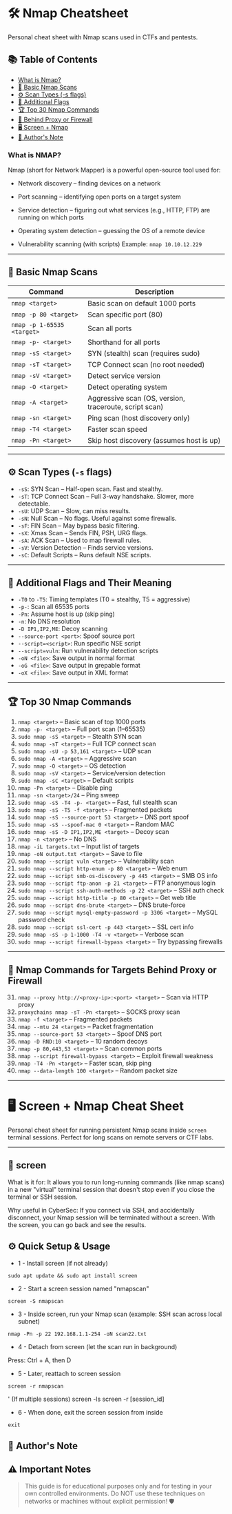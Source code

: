 
# 🛠️ Nmap Cheatsheet
Personal cheat sheet with Nmap scans used in CTFs and pentests.


## 📚 Table of Contents
- [What is Nmap?](#what-is-nmap)
- [🔎 Basic Nmap Scans](#-basic-nmap-scans)
- [⚙️ Scan Types (-s flags)](#️-scan-types--s-flags)
- [🧩 Additional Flags](#-additional-flags-and-their-meaning)
- [🏆 Top 30 Nmap Commands](#-top-30-nmap-commands)
- [🔐 Behind Proxy or Firewall](#-nmap-commands-for-targets-behind-proxy-or-firewall)
- [🖥️ Screen + Nmap](#️-screen--nmap-cheat-sheet)
- [💬 Author's Note](#-authors-note)


### What is NMAP? 

Nmap (short for Network Mapper) is a powerful open-source tool used for:

- Network discovery – finding devices on a network

- Port scanning – identifying open ports on a target system

- Service detection – figuring out what services (e.g., HTTP, FTP) are running on which ports

- Operating system detection – guessing the OS of a remote device

- Vulnerability scanning (with scripts)
Example:
`nmap 10.10.12.229`
  
---

## 🔎 Basic Nmap Scans

| Command | Description |
|--------|-------------|
| `nmap <target>` | Basic scan on default 1000 ports |
| `nmap -p 80 <target>` | Scan specific port (80) |
| `nmap -p 1-65535 <target>` | Scan all ports |
| `nmap -p- <target>` | Shorthand for all ports |
| `nmap -sS <target>` | SYN (stealth) scan (requires sudo) |
| `nmap -sT <target>` | TCP Connect scan (no root needed) |
| `nmap -sV <target>` | Detect service version |
| `nmap -O <target>` | Detect operating system |
| `nmap -A <target>` | Aggressive scan (OS, version, traceroute, script scan) |
| `nmap -sn <target>` | Ping scan (host discovery only) |
| `nmap -T4 <target>` | Faster scan speed |
| `nmap -Pn <target>` | Skip host discovery (assumes host is up) |

---

## ⚙️ Scan Types (`-s` flags)

- `-sS`: SYN Scan – Half-open scan. Fast and stealthy.
- `-sT`: TCP Connect Scan – Full 3-way handshake. Slower, more detectable.
- `-sU`: UDP Scan – Slow, can miss results.
- `-sN`: Null Scan – No flags. Useful against some firewalls.
- `-sF`: FIN Scan – May bypass basic filtering.
- `-sX`: Xmas Scan – Sends FIN, PSH, URG flags.
- `-sA`: ACK Scan – Used to map firewall rules.
- `-sV`: Version Detection – Finds service versions.
- `-sC`: Default Scripts – Runs default NSE scripts.

---

## 🧩 Additional Flags and Their Meaning

- `-T0` to `-T5`: Timing templates (T0 = stealthy, T5 = aggressive)
- `-p-`: Scan all 65535 ports
- `-Pn`: Assume host is up (skip ping)
- `-n`: No DNS resolution
- `-D IP1,IP2,ME`: Decoy scanning
- `--source-port <port>`: Spoof source port
- `--script=<script>`: Run specific NSE script
- `--script=vuln`: Run vulnerability detection scripts
- `-oN <file>`: Save output in normal format
- `-oG <file>`: Save output in grepable format
- `-oX <file>`: Save output in XML format

---

## 🏆 Top 30 Nmap Commands

1. `nmap <target>` – Basic scan of top 1000 ports  
2. `nmap -p- <target>` – Full port scan (1–65535)  
3. `sudo nmap -sS <target>` – Stealth SYN scan  
4. `sudo nmap -sT <target>` – Full TCP connect scan  
5. `sudo nmap -sU -p 53,161 <target>` – UDP scan  
6. `sudo nmap -A <target>` – Aggressive scan  
7. `sudo nmap -O <target>` – OS detection  
8. `sudo nmap -sV <target>` – Service/version detection  
9. `sudo nmap -sC <target>` – Default scripts  
10. `nmap -Pn <target>` – Disable ping  
11. `nmap -sn <target>/24` – Ping sweep  
12. `sudo nmap -sS -T4 -p- <target>` – Fast, full stealth scan  
13. `sudo nmap -sS -T5 -f <target>` – Fragmented packets  
14. `sudo nmap -sS --source-port 53 <target>` – DNS port spoof  
15. `sudo nmap -sS --spoof-mac 0 <target>` – Random MAC  
16. `sudo nmap -sS -D IP1,IP2,ME <target>` – Decoy scan  
17. `nmap -n <target>` – No DNS  
18. `nmap -iL targets.txt` – Input list of targets  
19. `nmap -oN output.txt <target>` – Save to file  
20. `sudo nmap --script vuln <target>` – Vulnerability scan  
21. `sudo nmap --script http-enum -p 80 <target>` – Web enum  
22. `sudo nmap --script smb-os-discovery -p 445 <target>` – SMB OS info  
23. `sudo nmap --script ftp-anon -p 21 <target>` – FTP anonymous login  
24. `sudo nmap --script ssh-auth-methods -p 22 <target>` – SSH auth check  
25. `sudo nmap --script http-title -p 80 <target>` – Get web title  
26. `sudo nmap --script dns-brute <target>` – DNS brute-force  
27. `sudo nmap --script mysql-empty-password -p 3306 <target>` – MySQL password check  
28. `sudo nmap --script ssl-cert -p 443 <target>` – SSL cert info  
29. `sudo nmap -sS -p 1-1000 -T4 -v <target>` – Verbose scan  
30. `sudo nmap --script firewall-bypass <target>` – Try bypassing firewalls  

---

## 🔐 Nmap Commands for Targets Behind Proxy or Firewall

31. `nmap --proxy http://<proxy-ip>:<port> <target>` – Scan via HTTP proxy  
32. `proxychains nmap -sT -Pn <target>` – SOCKS proxy scan  
33. `nmap -f <target>` – Fragmented packets  
34. `nmap --mtu 24 <target>` – Packet fragmentation  
35. `nmap --source-port 53 <target>` – Spoof DNS port  
36. `nmap -D RND:10 <target>` – 10 random decoys  
37. `nmap -p 80,443,53 <target>` – Scan common ports  
38. `nmap --script firewall-bypass <target>` – Exploit firewall weakness  
39. `nmap -T4 -Pn <target>` – Faster scan, skip ping  
40. `nmap --data-length 100 <target>` – Random packet size

---

# 🖥️ Screen + Nmap Cheat Sheet
Personal cheat sheet for running persistent Nmap scans inside `screen` terminal sessions. Perfect for long scans on remote servers or CTF labs.

---

## 🔹 screen
What is it for:
It allows you to run long-running commands (like nmap scans) in a new "virtual" terminal session that doesn't stop even if you close the terminal or SSH session.

Why useful in CyberSec:
If you connect via SSH, and accidentally disconnect, your Nmap session will be terminated without a screen. With the screen, you can go back and see the results.

## ⚙️ Quick Setup & Usage


- 1 - Install screen (if not already)
```
sudo apt update && sudo apt install screen
```
- 2 - Start a screen session named "nmapscan"
```
screen -S nmapscan
```
- 3 - Inside screen, run your Nmap scan (example: SSH scan across local subnet)
```
nmap -Pn -p 22 192.168.1.1-254 -oN scan22.txt
```
- 4 - Detach from screen (let the scan run in background)

 Press: Ctrl + A, then D

- 5 - Later, reattach to screen session
```
screen -r nmapscan
```
' (If multiple sessions)
screen -ls
screen -r [session_id]

- 6 - When done, exit the screen session from inside

```
exit
```

## 💬 Author's Note

## ⚠️ Important Notes
> This guide is for educational purposes only and for testing in your own controlled environments.
> Do NOT use these techniques on networks or machines without explicit permission!
🛡️


